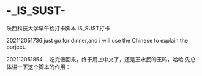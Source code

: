 # -_IS_SUST-
陕西科技大学早午检打卡脚本
IS_SUST打卡

202112051736:just go for dinner,and i will use the Chinese to explain the porject.

202112051854：
吃完饭回来，终于用上中文了，还是王永民的王码，哈哈
先总体讲一下这个脚本的作用：
  
